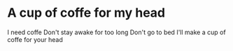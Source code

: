# A cup of coffe for my head
I need coffe
Don't stay awake for too long
Don't go to bed
I'll make a cup of coffe for your head
